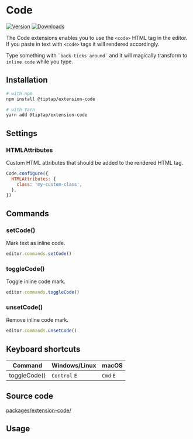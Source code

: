 # Code
[![Version](https://img.shields.io/npm/v/@tiptap/extension-code.svg?label=version)](https://www.npmjs.com/package/@tiptap/extension-code)
[![Downloads](https://img.shields.io/npm/dm/@tiptap/extension-code.svg)](https://npmcharts.com/compare/@tiptap/extension-code?minimal=true)

The Code extensions enables you to use the `<code>` HTML tag in the editor. If you paste in text with `<code>` tags it will rendered accordingly.

Type something with <code>\`back-ticks around\`</code> and it will magically transform to `inline code` while you type.

## Installation
```bash
# with npm
npm install @tiptap/extension-code

# with Yarn
yarn add @tiptap/extension-code
```

## Settings

### HTMLAttributes
Custom HTML attributes that should be added to the rendered HTML tag.

```js
Code.configure({
  HTMLAttributes: {
    class: 'my-custom-class',
  },
})
```

## Commands

### setCode()
Mark text as inline code.

```js
editor.commands.setCode()
```

### toggleCode()
Toggle inline code mark.

```js
editor.commands.toggleCode()
```

### unsetCode()
Remove inline code mark.

```js
editor.commands.unsetCode()
```

## Keyboard shortcuts
| Command      | Windows/Linux      | macOS          |
| ------------ | ------------------ | -------------- |
| toggleCode() | `Control`&nbsp;`E` | `Cmd`&nbsp;`E` |

## Source code
[packages/extension-code/](https://github.com/ueberdosis/tiptap/blob/main/packages/extension-code/)

## Usage
<tiptap-demo name="Marks/Code"></tiptap-demo>
